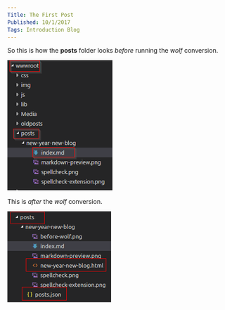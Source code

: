 ```yaml
---
Title: The First Post
Published: 10/1/2017
Tags: Introduction Blog 
---
```


So this is how the **posts** folder looks *before* running the *wolf* conversion.

![post directory before the "wolf conversion"](before-wolf.png)

This is *after* the *wolf* conversion.

![post directory after the "wolf conversion"](after-wolf.png)

